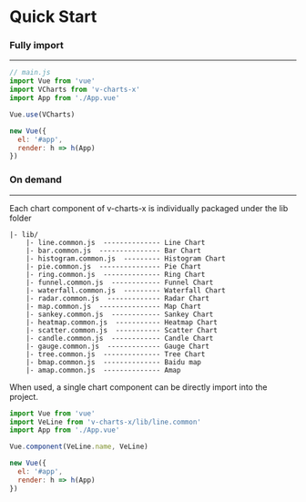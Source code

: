 # Quick Start

### Fully import
-----

```js
// main.js
import Vue from 'vue'
import VCharts from 'v-charts-x'
import App from './App.vue'

Vue.use(VCharts)

new Vue({
  el: '#app',
  render: h => h(App)
})
```

### On demand
-----

Each chart component of v-charts-x is individually packaged under the lib folder

```
|- lib/
    |- line.common.js  -------------- Line Chart
    |- bar.common.js  --------------- Bar Chart
    |- histogram.common.js  --------- Histogram Chart
    |- pie.common.js  --------------- Pie Chart
    |- ring.common.js  -------------- Ring Chart
    |- funnel.common.js  ------------ Funnel Chart
    |- waterfall.common.js  --------- Waterfall Chart
    |- radar.common.js  ------------- Radar Chart
    |- map.common.js  --------------- Map Chart
    |- sankey.common.js  ------------ Sankey Chart
    |- heatmap.common.js  ----------- Heatmap Chart
    |- scatter.common.js  ----------- Scatter Chart
    |- candle.common.js  ------------ Candle Chart
    |- gauge.common.js  ------------- Gauge Chart
    |- tree.common.js  -------------- Tree Chart
    |- bmap.common.js  -------------- Baidu map
    |- amap.common.js  -------------- Amap
```

When used, a single chart component can be directly import into the project.

```js
import Vue from 'vue'
import VeLine from 'v-charts-x/lib/line.common'
import App from './App.vue'

Vue.component(VeLine.name, VeLine)

new Vue({
  el: '#app',
  render: h => h(App)
})
```
